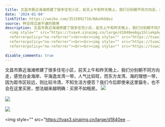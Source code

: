 ```yaml
---
title: 文昌市靠近海滩修建了很多住宅小区，前天上午和昨天晚上，我们分别朝不同方向走，感觉白金海岸、平海逸龙湾一带，人气比较旺，而东方龙湾、海的理想一带，因为距...
date: '2024-01-04'
linkTitle: https://weibo.com/3515092710/NAodkbQez
source: 种豆得瓜谢不谦的微博
description: 文昌市靠近海滩修建了很多住宅小区，前天上午和昨天晚上，我们分别朝不同方向走，感觉白金海岸、平海逸龙湾一带，人气比较旺，而东方龙湾、海的理想一带，因为距市区较远，则比较冷清，不知生活方便否？我们今后即使来这里猫冬，也不会在这里买房，想法越来越明确：买房不如租房。
  <img style="" src="https://tvax4.sinaimg.cn/large/d1840ee6gy1hliekpkwulj20xw230479.jpg"
  referrerpolicy="no-referrer"><br><br><img style="" src="https://tvax3.sinaimg.cn/large/d1840ee6gy1hliedsxpvnj20xw230jzu.jpg"
  referrerpolicy="no-referrer"><br><br><img style="" src="https://tvax2.sinaimg.cn/large/d1840ee6gy1hlie94jmyoj22eo37kqv6.jpg"
  referrerpolicy="no-referrer"><br><br><img style="" src="https://tvax3.sinaimg.cn/large/d1840ee
  ...
disable_comments: true
---
```

文昌市靠近海滩修建了很多住宅小区，前天上午和昨天晚上，我们分别朝不同方向走，感觉白金海岸、平海逸龙湾一带，人气比较旺，而东方龙湾、海的理想一带，因为距市区较远，则比较冷清，不知生活方便否？我们今后即使来这里猫冬，也不会在这里买房，想法越来越明确：买房不如租房。 <img style="" src="https://tvax4.sinaimg.cn/large/d1840ee6gy1hliekpkwulj20xw230479.jpg" referrerpolicy="no-referrer"><br><br><img style="" src="https://tvax3.sinaimg.cn/large/d1840ee6gy1hliedsxpvnj20xw230jzu.jpg" referrerpolicy="no-referrer"><br><br><img style="" src="https://tvax2.sinaimg.cn/large/d1840ee6gy1hlie94jmyoj22eo37kqv6.jpg" referrerpolicy="no-referrer"><br><br><img style="" src="https://tvax3.sinaimg.cn/large/d1840ee ...